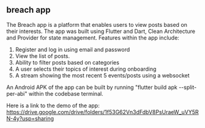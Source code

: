## breach app ##

The Breach app is a platform that enables users to view posts based on their interests. The app was built using Flutter and Dart, Clean Architecture and Provider for state management. Features within the app include:

1. Register and log in using email and password
2. View the list of posts.
3. Ability to filter posts based on categories
4. A user selects their topics of interest during onboarding
5. A stream showing the most recent 5 events/posts using a websocket

An Android APK of the app can be built by running "flutter build apk --split-per-abi" within the codebase terminal.

Here is a link to the demo of the app: https://drive.google.com/drive/folders/1f53G62Vn3dFdbV8PsUraeW_uVY5RN-4y?usp=sharing

